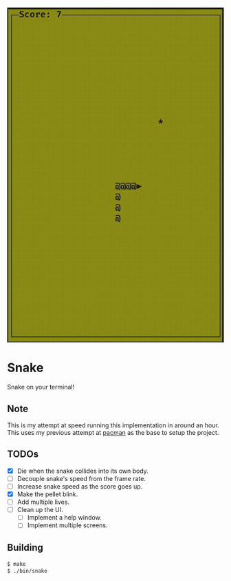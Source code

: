 ![gameplay](./gameplay.gif)

# Snake

Snake on your terminal!

## Note
This is my attempt at speed running this implementation in around an hour. This
uses my previous attempt at [pacman](https://github.com/AravindVasudev/pacman)
as the base to setup the project.

## TODOs
- [x] Die when the snake collides into its own body.
- [ ] Decouple snake's speed from the frame rate.
- [ ] Increase snake speed as the score goes up.
- [x] Make the pellet blink.
- [ ] Add multiple lives.
- [ ] Clean up the UI.
  - [ ] Implement a help window.
  - [ ] Implement multiple screens.

## Building

```
$ make
$ ./bin/snake
```